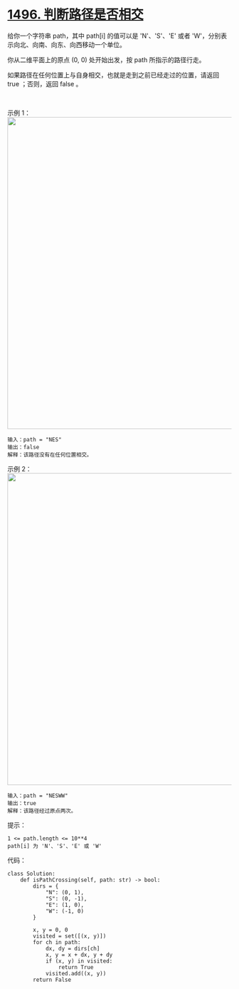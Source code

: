 # [1496. 判断路径是否相交](https://leetcode.cn/problems/path-crossing/)

给你一个字符串 path，其中 path[i] 的值可以是 'N'、'S'、'E' 或者 'W'，分别表示向北、向南、向东、向西移动一个单位。

你从二维平面上的原点 (0, 0) 处开始出发，按 path 所指示的路径行走。

如果路径在任何位置上与自身相交，也就是走到之前已经走过的位置，请返回 true ；否则，返回 false 。

 

示例 1：
<img src="https://assets.leetcode-cn.com/aliyun-lc-upload/uploads/2020/06/28/screen-shot-2020-06-10-at-123929-pm.png" width="700" />

```
输入：path = "NES"
输出：false 
解释：该路径没有在任何位置相交。
```
示例 2：
<img src="https://assets.leetcode-cn.com/aliyun-lc-upload/uploads/2020/06/28/screen-shot-2020-06-10-at-123843-pm.png" width="700" />

```
输入：path = "NESWW"
输出：true
解释：该路径经过原点两次。
```

提示：
```
1 <= path.length <= 10**4
path[i] 为 'N'、'S'、'E' 或 'W'
```

代码：
```python3
class Solution:
    def isPathCrossing(self, path: str) -> bool:
        dirs = {
            "N": (0, 1),
            "S": (0, -1),
            "E": (1, 0),
            "W": (-1, 0)
        }

        x, y = 0, 0
        visited = set([(x, y)])
        for ch in path:
            dx, dy = dirs[ch]
            x, y = x + dx, y + dy
            if (x, y) in visited:
                return True
            visited.add((x, y))
        return False
```